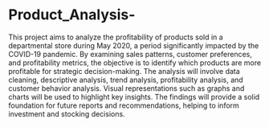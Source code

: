 # Product_Analysis-
This project aims to analyze the profitability of products sold in a departmental store during May 2020, a period significantly impacted by the COVID-19 pandemic. By examining sales patterns, customer preferences, and profitability metrics, the objective is to identify which products are more profitable for strategic decision-making. The analysis will involve data cleaning, descriptive analysis, trend analysis, profitability analysis, and customer behavior analysis. Visual representations such as graphs and charts will be used to highlight key insights. The findings will provide a solid foundation for future reports and recommendations, helping to inform investment and stocking decisions.
